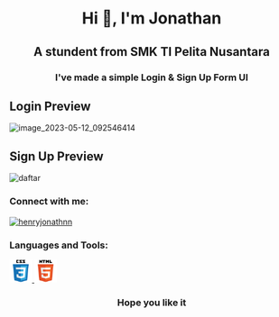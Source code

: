 <h1 align="center">Hi 👋, I'm Jonathan</h1>
<h2 align="center">A stundent from SMK TI Pelita Nusantara</h2>

<h3 align="center">I've made a simple Login & Sign Up Form UI</h3>

## Login Preview

![image_2023-05-12_092546414](https://github.com/henryjonathnn/Website-Login-Form/assets/106151486/a82cc695-8926-4ec5-9cf3-44339a5d4419)


## Sign Up Preview

![daftar](https://github.com/henryjonathnn/Website-Login-Form/assets/106151486/14a4aa82-3ced-4eae-ab65-990d1fce4243)

<h3 align="left">Connect with me:</h3>
<p align="left">
<a href="https://instagram.com/henryjonathnn" target="blank"><img align="center" src="https://raw.githubusercontent.com/rahuldkjain/github-profile-readme-generator/master/src/images/icons/Social/instagram.svg" alt="henryjonathnn" height="30" width="40" /></a>
</p>

<h3 align="left">Languages and Tools:</h3>
<p align="left"> <a href="#" target="_blank" rel="noreferrer"> <img src="https://raw.githubusercontent.com/devicons/devicon/master/icons/css3/css3-original-wordmark.svg" alt="css3" width="40" height="40"/> </a> <a href="#" target="_blank" rel="noreferrer"> <img src="https://raw.githubusercontent.com/devicons/devicon/master/icons/html5/html5-original-wordmark.svg" alt="html5" width="40" height="40"/> </a> 

<h3 align="center">Hope you like it</h3>
